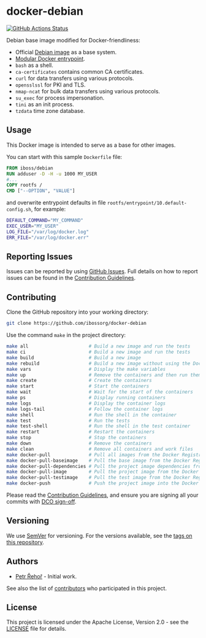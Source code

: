 # docker-debian

[![GitHub Actions Status](../../workflows/Build%20and%20Publish%20to%20Docker%20Hub/badge.svg)](../../actions)

Debian base image modified for Docker-friendliness:

* Official [Debian image](https://hub.docker.com/_/debian/) as a base system.
* [Modular Docker entrypoint](https://github.com/ibossorg/docker-entrypoint-overlay).
* `bash` as a shell.
* `ca-certificates` contains common CA certificates.
* `curl` for data transfers using various protocols.
* `opensslssl` for PKI and TLS.
* `nmap-ncat` for bulk data transfers using various protocols.
* `su_exec` for process impersonation.
* `tini` as an init process.
* `tzdata` time zone database.

## Usage

This Docker image is intended to serve as a base for other images.

You can start with this sample `Dockerfile` file:

```Dockerfile
FROM iboss/debian
RUN adduser -D -H -u 1000 MY_USER
#...
COPY rootfs /
CMD ["--OPTION", "VALUE"]
```

and overwrite entrypoint defaults in file `rootfs/entrypoint/10.default-config.sh`, for example:

```bash
DEFAULT_COMMAND="MY_COMMAND"
EXEC_USER="MY_USER"
LOG_FILE="/var/log/docker.log"
ERR_FILE="/var/log/docker.err"
```

## Reporting Issues

Issues can be reported by using [GitHub Issues](/../../issues). Full details on how to report issues can be found in the [Contribution Guidelines](CONTRIBUTING.md).

## Contributing

Clone the GitHub repository into your working directory:

```bash
git clone https://github.com/ibossorg/docker-debian
```

Use the command `make` in the project directory:

```bash
make all                      # Build a new image and run the tests
make ci                       # Build a new image and run the tests
make build                    # Build a new image
make rebuild                  # Build a new image without using the Docker layer caching
make vars                     # Display the make variables
make up                       # Remove the containers and then run them fresh
make create                   # Create the containers
make start                    # Start the containers
make wait                     # Wait for the start of the containers
make ps                       # Display running containers
make logs                     # Display the container logs
make logs-tail                # Follow the container logs
make shell                    # Run the shell in the container
make test                     # Run the tests
make test-shell               # Run the shell in the test container
make restart                  # Restart the containers
make stop                     # Stop the containers
make down                     # Remove the containers
make clean                    # Remove all containers and work files
make docker-pull              # Pull all images from the Docker Registry
make docker-pull-baseimage    # Pull the base image from the Docker Registry
make docker-pull-dependencies # Pull the project image dependencies from the Docker Registry
make docker-pull-image        # Pull the project image from the Docker Registry
make docker-pull-testimage    # Pull the test image from the Docker Registry
make docker-push              # Push the project image into the Docker Registry
```

Please read the [Contribution Guidelines](CONTRIBUTING.md), and ensure you are signing all your commits with [DCO sign-off](CONTRIBUTING.md#developer-certification-of-origin-dco).

## Versioning

We use [SemVer](http://semver.org/) for versioning. For the versions available, see the [tags on this repository](/../../tags).

## Authors

* [Petr Řehoř](https://github.com/prehor) - Initial work.

See also the list of [contributors](../../contributors) who participated in this project.

## License

This project is licensed under the Apache License, Version 2.0 - see the [LICENSE](LICENSE) file for details.
